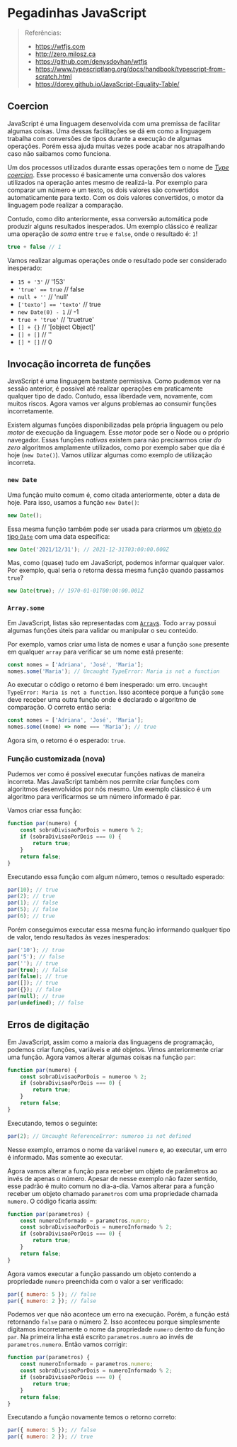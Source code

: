 # Pegadinhas JavaScript

> Referências:
>
> * <https://wtfjs.com>
> * <http://zero.milosz.ca>
> * <https://github.com/denysdovhan/wtfjs>
> * <https://www.typescriptlang.org/docs/handbook/typescript-from-scratch.html>
> * <https://dorey.github.io/JavaScript-Equality-Table/>

## Coercion

JavaScript é uma linguagem desenvolvida com uma premissa de facilitar algumas coisas. Uma dessas facilitações se dá em como a linguagem trabalha com conversões de tipos durante a execução de algumas operações. Porém essa ajuda muitas vezes pode acabar nos atrapalhando caso não saibamos como funciona.

Um dos processos utilizados durante essas operações tem o nome de [_Type coercion_](https://developer.mozilla.org/en-US/docs/Glossary/Type_coercion). Esse processo é basicamente uma conversão dos valores utilizados na operação antes mesmo de realizá-la. Por exemplo para comparar um número e um texto, os dois valores são convertidos automaticamente para texto. Com os dois valores convertidos, o motor da linguagem pode realizar a comparação.

Contudo, como dito anteriormente, essa conversão automática pode produzir alguns resultados inesperados. Um exemplo clássico é realizar uma operação de _soma_ entre `true` e `false`, onde o resultado é: `1`!

```js
true + false // 1
```

Vamos realizar algumas operações onde o resultado pode ser considerado inesperado:

* `15 + '3'` // '153'
* `'true' == true` // false
* `null + ''` // 'null'
* `['texto'] == 'texto'` // true
* `new Date(0) - 1` // -1
* `true + 'true'` // 'truetrue'
* `[] + {}` // '[object Object]'
* `[] + []` // ''
* `[] * []` // 0

## Invocação incorreta de funções

JavaScript é uma linguagem bastante permissiva. Como pudemos ver na sessão anterior, é possível até realizar operações em praticamente qualquer tipo de dado. Contudo, essa liberdade vem, novamente, com muitos riscos. Agora vamos ver alguns problemas ao consumir funções incorretamente.

Existem algumas funções disponibilizadas pela própria linguagem ou pelo _motor_ de execução da linguagem. Esse _motor_ pode ser o Node ou o próprio navegador. Essas funções _nativas_ existem para não precisarmos criar _do zero_ algoritmos amplamente utilizados, como por exemplo saber que dia é hoje (`new Date()`). Vamos utilizar algumas como exemplo de utilização incorreta.

### `new Date`

Uma função muito comum é, como citada anteriormente, obter a data de hoje. Para isso, usamos a função `new Date()`:

```js
new Date();
```

Essa mesma função também pode ser usada para criarmos um [objeto do tipo `Date`](https://developer.mozilla.org/en-US/docs/Web/JavaScript/Reference/Global_Objects/Date) com uma data específica:

```js
new Date('2021/12/31'); // 2021-12-31T03:00:00.000Z
```

Mas, como (quase) tudo em JavaScript, podemos informar qualquer valor. Por exemplo, qual seria o retorna dessa mesma função quando passamos `true`?

```js
new Date(true); // 1970-01-01T00:00:00.001Z
```

### `Array.some`

Em JavaScript, listas são representadas com [`Array`s](https://developer.mozilla.org/en-US/docs/Web/JavaScript/Reference/Global_Objects/Array). Todo `array` possui algumas funções úteis para validar ou manipular o seu conteúdo.

Por exemplo, vamos criar uma lista de nomes e usar a função `some` presente em qualquer `array` para verificar se um nome está presente:

```js
const nomes = ['Adriana', 'José', 'Maria'];
nomes.some('Maria'); // Uncaught TypeError: Maria is not a function
```

Ao executar o código o retorno é bem inesperado: um erro. `Uncaught TypeError: Maria is not a function`. Isso acontece porque a função `some` deve receber uma outra função onde é declarado o algoritmo de comparação. O correto então seria:

```js
const nomes = ['Adriana', 'José', 'Maria'];
nomes.some((nome) => nome === 'Maria'); // true
```

Agora sim, o retorno é o esperado: `true`.

### Função customizada (nova)

Pudemos ver como é possível executar funções nativas de maneira incorreta. Mas JavaScript também nos permite criar funções com algoritmos desenvolvidos por nós mesmo. Um exemplo clássico é um algoritmo para verificarmos se um número informado é par.

Vamos criar essa função:

```js
function par(numero) {
    const sobraDivisaoPorDois = numero % 2;
    if (sobraDivisaoPorDois === 0) {
        return true;
    }
    return false;
}
```

Executando essa função com algum número, temos o resultado esperado:

```js
par(10); // true
par(2); // true
par(1); // false
par(5); // false
par(6); // true
```

Porém conseguimos executar essa mesma função informando qualquer tipo de valor, tendo resultados às vezes inesperados:

```js
par('10'); // true
par('5'); // false
par(''); // true
par(true); // false
par(false); // true
par([]); // true
par({}); // false
par(null); // true
par(undefined); // false
```

## Erros de digitação

Em JavaScript, assim como a maioria das linguagens de programação, podemos criar funções, variáveis e até objetos. Vimos anteriormente criar uma função. Agora vamos alterar algumas coisas na função `par`:

```js
function par(numero) {
    const sobraDivisaoPorDois = numeroo % 2;
    if (sobraDivisaoPorDois === 0) {
        return true;
    }
    return false;
}
```

Executando, temos o seguinte:

```js
par(2); // Uncaught ReferenceError: numeroo is not defined
```

Nesse exemplo, erramos o nome da variável `numero` e, ao executar, um erro é informado. Mas somente ao executar.

Agora vamos alterar a função para receber um objeto de parâmetros ao invés de apenas o número. Apesar de nesse exemplo não fazer sentido, esse padrão é muito comum no dia-a-dia. Vamos alterar para a função receber um objeto chamado `parametros` com uma propriedade chamada `numero`. O código ficaria assim:

```js
function par(parametros) {
    const numeroInformado = parametros.numro;
    const sobraDivisaoPorDois = numeroInformado % 2;
    if (sobraDivisaoPorDois === 0) {
        return true;
    }
    return false;
}
```

Agora vamos executar a função passando um objeto contendo a propriedade `numero` preenchida com o valor a ser verificado:

```js
par({ numero: 5 }); // false
par({ numero: 2 }); // false
```

Podemos ver que não acontece um erro na execução. Porém, a função está retornando `false` para o número 2. Isso aconteceu porque simplesmente digitamos incorretamente o nome da propriedade `numero` dentro da função `par`. Na primeira linha está escrito `parametros.numro` ao invés de `parametros.numero`. Então vamos corrigir:

```js
function par(parametros) {
    const numeroInformado = parametros.numero;
    const sobraDivisaoPorDois = numeroInformado % 2;
    if (sobraDivisaoPorDois === 0) {
        return true;
    }
    return false;
}
```

Executando a função novamente temos o retorno correto:

```js
par({ numero: 5 }); // false
par({ numero: 2 }); // true
```
